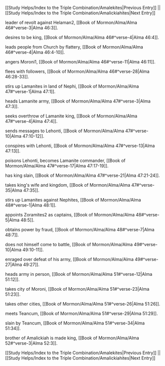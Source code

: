 [[Study Helps/Index to the Triple Combination/Amalekites|Previous Entry]]  ||  [[Study Helps/Index to the Triple Combination/Amalickiahites|Next Entry]]

 leader of revolt against Helaman2, [[Book of Mormon/Alma/Alma 46#^verse-3|Alma 46:3]].

 desires to be king, [[Book of Mormon/Alma/Alma 46#^verse-4|Alma 46:4]].

 leads people from Church by flattery, [[Book of Mormon/Alma/Alma 46#^verse-4|Alma 46:4-10]].

 angers Moroni1, [[Book of Mormon/Alma/Alma 46#^verse-11|Alma 46:11]].

 flees with followers, [[Book of Mormon/Alma/Alma 46#^verse-28|Alma 46:28-33]].

 stirs up Lamanites in land of Nephi, [[Book of Mormon/Alma/Alma 47#^verse-1|Alma 47:1]].

 heads Lamanite army, [[Book of Mormon/Alma/Alma 47#^verse-3|Alma 47:3]].

 seeks overthrow of Lamanite king, [[Book of Mormon/Alma/Alma 47#^verse-4|Alma 47:4]].

 sends messages to Lehonti, [[Book of Mormon/Alma/Alma 47#^verse-10|Alma 47:10-12]].

 conspires with Lehonti, [[Book of Mormon/Alma/Alma 47#^verse-13|Alma 47:13]].

 poisons Lehonti, becomes Lamanite commander, [[Book of Mormon/Alma/Alma 47#^verse-17|Alma 47:17-19]].

 has king slain, [[Book of Mormon/Alma/Alma 47#^verse-21|Alma 47:21-24]].

 takes king's wife and kingdom, [[Book of Mormon/Alma/Alma 47#^verse-35|Alma 47:35]].

 stirs up Lamanites against Nephites, [[Book of Mormon/Alma/Alma 48#^verse-1|Alma 48:1]].

 appoints Zoramites2 as captains, [[Book of Mormon/Alma/Alma 48#^verse-5|Alma 48:5]].

 obtains power by fraud, [[Book of Mormon/Alma/Alma 48#^verse-7|Alma 48:7]].

 does not himself come to battle, [[Book of Mormon/Alma/Alma 49#^verse-10|Alma 49:10-11]].

 enraged over defeat of his army, [[Book of Mormon/Alma/Alma 49#^verse-27|Alma 49:27]].

 heads army in person, [[Book of Mormon/Alma/Alma 51#^verse-12|Alma 51:12]].

 takes city of Moroni, [[Book of Mormon/Alma/Alma 51#^verse-23|Alma 51:23]].

 takes other cities, [[Book of Mormon/Alma/Alma 51#^verse-26|Alma 51:26]].

 meets Teancum, [[Book of Mormon/Alma/Alma 51#^verse-29|Alma 51:29]].

 slain by Teancum, [[Book of Mormon/Alma/Alma 51#^verse-34|Alma 51:34]].

 brother of Amalickiah is made king, [[Book of Mormon/Alma/Alma 52#^verse-3|Alma 52:3]].

[[Study Helps/Index to the Triple Combination/Amalekites|Previous Entry]]  ||  [[Study Helps/Index to the Triple Combination/Amalickiahites|Next Entry]]